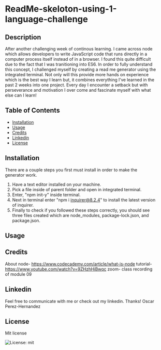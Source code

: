 # ReadMe-skeloton-using-1-language-challenge

## Description

After another challenging week of continous learning. I came across node which allows developers to write JavaScript code that runs directly in a computer process itself instead of in a browser. I found this quite difficult due to the fact that I was tranitioning into ES6. In order to fully understand this concept, I challenged myself by creating a read me generator using the integrated terminal. Not only will this provide more hands on experience which is the best way I learn but, it combines everything I've learned in the past 2 weeks into one project. Every day I encounter a setback but with perseverance and motivation I over come and fascinate myself with what else can I learn!

## Table of Contents

- [Installation](#installation)
- [Usage](#usage)
- [Credits](#credits)
- [Linkedin](#linkedin)
- [License](#license)

## Installation

There are a couple steps you first must install in order to make the generator work.

1. Have a text editor installed on your machine.
2. Pick a file inside of parent folder and open in integrated terminal.
3. Enter, "npm init-y" inside terminal.
4. Next in terminal enter "npm i inquirer@8.2.4" to install the latest version of inquirer.
5. Finally to check if you followed these steps correctly, you should see three files created which are node_modules, package-lock.json, and package.json.

## Usage



## Credits

About node- https://www.codecademy.com/article/what-is-node
tutorial- https://www.youtube.com/watch?v=9ZHzhHiBwqc
zoom- class recording of module 09

## Linkedin

Feel free to communicate with me or check out my linkedin. Thanks! 
Oscar Perez-Hernandez

## License

Mit license 

![License: mit](https://img.shields.io/badge/License-mit-yellow.svg)


